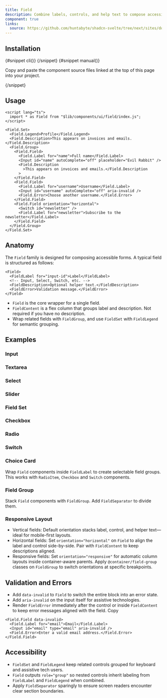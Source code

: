 ```yaml
---
title: Field
description: Combine labels, controls, and help text to compose accessible form fields and grouped inputs.
component: true
links:
  source: https://github.com/huntabyte/shadcn-svelte/tree/next/sites/docs/src/lib/registry/ui/field
---
```


<script>
	import ComponentPreview from "$lib/components/component-preview.svelte";
	import PMAddComp from "$lib/components/pm-add-comp.svelte";
	import PMInstall from "$lib/components/pm-install.svelte";
	import Steps from "$lib/components/steps.svelte";
	import InstallTabs from "$lib/components/install-tabs.svelte";
	import Step from "$lib/components/step.svelte";
</script>

<ComponentPreview name="field-demo">

<div></div>

</ComponentPreview>

## Installation

<InstallTabs>
{#snippet cli()}
<PMAddComp name="field" />
{/snippet}
{#snippet manual()}
<Steps>

<Step>

Copy and paste the component source files linked at the top of this page into your project.

</Step>

</Steps>
{/snippet}
</InstallTabs>

## Usage

```svelte
<script lang="ts">
  import * as Field from "$lib/components/ui/field/index.js";
</script>

<Field.Set>
  <Field.Legend>Profile</Field.Legend>
  <Field.Description>This appears on invoices and emails.</Field.Description>
  <Field.Group>
    <Field.Field>
      <Field.Label for="name">Full name</Field.Label>
      <Input id="name" autoComplete="off" placeholder="Evil Rabbit" />
      <Field.Description
        >This appears on invoices and emails.</Field.Description
      >
    </Field.Field>
    <Field.Field>
      <Field.Label for="username">Username</Field.Label>
      <Input id="username" autoComplete="off" aria-invalid />
      <Field.Error>Choose another username.</Field.Error>
    </Field.Field>
    <Field.Field orientation="horizontal">
      <Switch id="newsletter" />
      <Field.Label for="newsletter">Subscribe to the newsletter</Field.Label>
    </Field.Field>
  </Field.Group>
</Field.Set>
```

## Anatomy

The `Field` family is designed for composing accessible forms. A typical field is structured as follows:

```svelte
<Field>
  <FieldLabel for="input-id">Label</FieldLabel>
  <!-- Input, Select, Switch, etc. -->
  <FieldDescription>Optional helper text.</FieldDescription>
  <FieldError>Validation message.</FieldError>
</Field>
```

- `Field` is the core wrapper for a single field.
- `FieldContent` is a flex column that groups label and description. Not required if you have no description.
- Wrap related fields with `FieldGroup`, and use `FieldSet` with `FieldLegend` for semantic grouping.

## Examples

### Input

<ComponentPreview name="field-input-demo">

<div></div>

</ComponentPreview>

### Textarea

<ComponentPreview name="field-textarea-demo">

<div></div>

</ComponentPreview>

### Select

<ComponentPreview name="field-select-demo">

<div></div>

</ComponentPreview>

### Slider

<ComponentPreview name="field-slider-demo">

<div></div>

</ComponentPreview>

### Field Set

<ComponentPreview name="field-field-set-demo">

<div></div>

</ComponentPreview>

### Checkbox

<ComponentPreview name="field-checkbox-demo">

<div></div>

</ComponentPreview>

### Radio

<ComponentPreview name="field-radio-demo">

<div></div>

</ComponentPreview>

### Switch

<ComponentPreview name="field-switch-demo">

<div></div>

</ComponentPreview>

### Choice Card

Wrap `Field` components inside `FieldLabel` to create selectable field groups. This works with `RadioItem`, `Checkbox` and `Switch` components.

<ComponentPreview name="field-choice-card">

<div></div>

</ComponentPreview>

### Field Group

Stack `Field` components with `FieldGroup`. Add `FieldSeparator` to divide them.

<ComponentPreview name="field-field-group-demo">

<div></div>

</ComponentPreview>

### Responsive Layout

- Vertical fields: Default orientation stacks label, control, and helper text—ideal for mobile-first layouts.
- Horizontal fields: Set `orientation="horizontal"` on `Field` to align the label and control side-by-side. Pair with `FieldContent` to keep descriptions aligned.
- Responsive fields: Set `orientation="responsive"` for automatic column layouts inside container-aware parents. Apply `@container/field-group` classes on `FieldGroup` to switch orientations at specific breakpoints.

<ComponentPreview name="field-responsive-layout-demo">

<div></div>

</ComponentPreview>

## Validation and Errors

- Add `data-invalid` to `Field` to switch the entire block into an error state.
- Add `aria-invalid` on the input itself for assistive technologies.
- Render `FieldError` immediately after the control or inside `FieldContent` to keep error messages aligned with the field.
  Copy

```svelte
<Field.Field data-invalid>
  <Field.Label for="email">Email</Field.Label>
  <Input id="email" type="email" aria-invalid />
  <Field.Error>Enter a valid email address.</Field.Error>
</Field.Field>
```

## Accessibility

- `FieldSet` and `FieldLegend` keep related controls grouped for keyboard and assistive tech users.
- `Field` outputs `role="group"` so nested controls inherit labeling from `FieldLabel` and `FieldLegend` when combined.
- Apply `FieldSeparator` sparingly to ensure screen readers encounter clear section boundaries.
